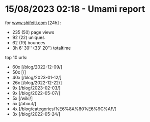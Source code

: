 # 15/08/2023 02:18 - Umami report
for www.shifeiti.com [24h] :

 - 235 (50) page views
 - 92 (22) uniques
 - 62 (19) bounces
 - 3h 6' 30'' (33' 20'') totaltime


top 10 urls:
 - 60x [/blog/2022-12-09/]
 - 50x [/]
 - 40x [/blog/2023-01-12/]
 - 26x [/blog/2022-12-22/]
 - 9x [/blog/2023-02-03/]
 - 9x [/blog/2022-05-07/]
 - 5x [/wiki/]
 - 5x [/about/]
 - 4x [/blog/categories/%E6%8A%80%E6%9C%AF/]
 - 3x [/blog/2022-05-24/]



